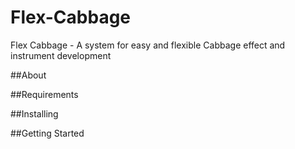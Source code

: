 # Flex-Cabbage
Flex Cabbage - A system for easy and flexible Cabbage effect and instrument development

##About

##Requirements

##Installing

##Getting Started